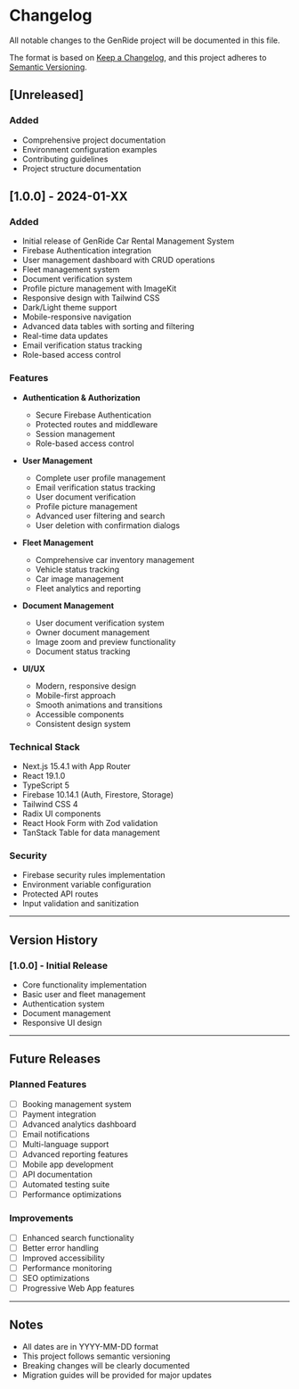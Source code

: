 # Changelog

All notable changes to the GenRide project will be documented in this file.

The format is based on [Keep a Changelog](https://keepachangelog.com/en/1.0.0/),
and this project adheres to [Semantic Versioning](https://semver.org/spec/v2.0.0.html).

## [Unreleased]

### Added
- Comprehensive project documentation
- Environment configuration examples
- Contributing guidelines
- Project structure documentation

## [1.0.0] - 2024-01-XX

### Added
- Initial release of GenRide Car Rental Management System
- Firebase Authentication integration
- User management dashboard with CRUD operations
- Fleet management system
- Document verification system
- Profile picture management with ImageKit
- Responsive design with Tailwind CSS
- Dark/Light theme support
- Mobile-responsive navigation
- Advanced data tables with sorting and filtering
- Real-time data updates
- Email verification status tracking
- Role-based access control

### Features
- **Authentication & Authorization**
  - Secure Firebase Authentication
  - Protected routes and middleware
  - Session management
  - Role-based access control

- **User Management**
  - Complete user profile management
  - Email verification status tracking
  - User document verification
  - Profile picture management
  - Advanced user filtering and search
  - User deletion with confirmation dialogs

- **Fleet Management**
  - Comprehensive car inventory management
  - Vehicle status tracking
  - Car image management
  - Fleet analytics and reporting

- **Document Management**
  - User document verification system
  - Owner document management
  - Image zoom and preview functionality
  - Document status tracking

- **UI/UX**
  - Modern, responsive design
  - Mobile-first approach
  - Smooth animations and transitions
  - Accessible components
  - Consistent design system

### Technical Stack
- Next.js 15.4.1 with App Router
- React 19.1.0
- TypeScript 5
- Firebase 10.14.1 (Auth, Firestore, Storage)
- Tailwind CSS 4
- Radix UI components
- React Hook Form with Zod validation
- TanStack Table for data management

### Security
- Firebase security rules implementation
- Environment variable configuration
- Protected API routes
- Input validation and sanitization

---

## Version History

### [1.0.0] - Initial Release
- Core functionality implementation
- Basic user and fleet management
- Authentication system
- Document management
- Responsive UI design

---

## Future Releases

### Planned Features
- [ ] Booking management system
- [ ] Payment integration
- [ ] Advanced analytics dashboard
- [ ] Email notifications
- [ ] Multi-language support
- [ ] Advanced reporting features
- [ ] Mobile app development
- [ ] API documentation
- [ ] Automated testing suite
- [ ] Performance optimizations

### Improvements
- [ ] Enhanced search functionality
- [ ] Better error handling
- [ ] Improved accessibility
- [ ] Performance monitoring
- [ ] SEO optimizations
- [ ] Progressive Web App features

---

## Notes

- All dates are in YYYY-MM-DD format
- This project follows semantic versioning
- Breaking changes will be clearly documented
- Migration guides will be provided for major updates